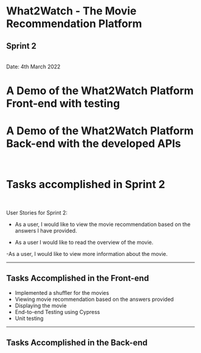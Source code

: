 <h1>What2Watch - The Movie Recommendation Platform</h1>
<h2>Sprint 2</h2> <br>
Date: 4th March 2022


<h1>A Demo of the What2Watch Platform Front-end with testing</h1>


<h1>A Demo of the What2Watch Platform Back-end with the developed APIs</h1>




<br>
<h1>Tasks accomplished in Sprint 2</h1>
<br>

User Stories for Sprint 2:
* As a user, I would like to view the movie recommendation based on the answers I have provided. 

- As a user I would like to read the overview of the movie.

-As a user, I would like to view more information about the movie.

<hr>

<h2>Tasks Accomplished in the Front-end</h2>

- Implemented a shuffler for the movies
- Viewing movie recommendation based on the answers provided
- Displaying the movie
- End-to-end Testing using Cypress
- Unit testing

<hr>
<h2>Tasks Accomplished in the Back-end</h2>

